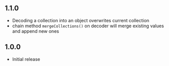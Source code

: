 ## 1.1.0

* Decoding a collection into an object overwrites current collection
* chain method `mergeCollections()` on decoder will merge existing values and append new ones

## 1.0.0

* Initial release
